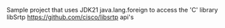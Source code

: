 Sample project that uses JDK21 java.lang.foreign to access the
'C' library libSrtp https://github.com/cisco/libsrtp api's

